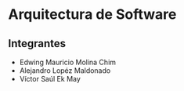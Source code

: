 # Arquitectura de Software

## Integrantes

- Edwing Mauricio Molina Chim
- Alejandro Lopéz Maldonado 
- Víctor Saúl Ek May